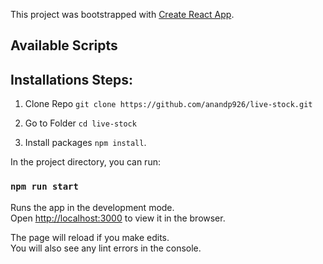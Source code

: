 This project was bootstrapped with [Create React App](https://github.com/facebook/create-react-app).

## Available Scripts

## Installations Steps:

1. Clone Repo `git clone https://github.com/anandp926/live-stock.git`

2. Go to Folder  `cd live-stock`

3. Install packages `npm install`.


In the project directory, you can run:

### `npm run start`

Runs the app in the development mode.<br>
Open [http://localhost:3000](http://localhost:3000) to view it in the browser.

The page will reload if you make edits.<br>
You will also see any lint errors in the console.

